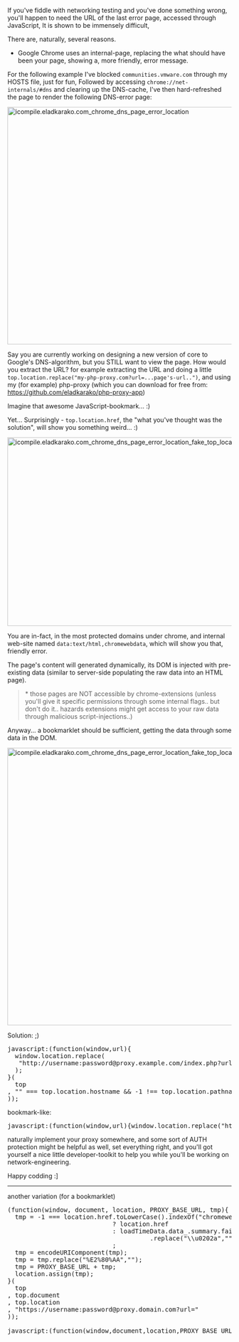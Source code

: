 If you've fiddle with networking testing and you've done something wrong,
you'll happen to need the URL of the last error page, accessed through JavaScript,
It is shown to be immensely difficult,

There are, naturally, several reasons.

<!--more-->

- Google Chrome uses an internal-page, replacing the what should have been your page,
showing a, more friendly, error message.

For the following example I've blocked <code>communities.vmware.com</code> through my HOSTS file, just for fun,
Followed by accessing <code>chrome://net-internals/#dns</code> and clearing up the DNS-cache, I've then hard-refreshed the page to render the following DNS-error page:

<img src="https://icompile.eladkarako.com/_uploads/2016/10/icompile.eladkarako.com_chrome_dns_page_error_location.png" alt="icompile.eladkarako.com_chrome_dns_page_error_location" width="1006" height="534"/>

Say you are currently working on designing a new version of core to Google's DNS-algorithm, but you STILL want to view the page. How would you extract the URL? for example extracting the URL and doing a little <code>top.location.replace("my-php-proxy.com?url=...page's-url..")</code>, and using my (for example) php-proxy (which you can download for free from: <a href="https://github.com/eladkarako/php-proxy-app" target="_blank">https://github.com/eladkarako/php-proxy-app</a>)

Imagine that awesome JavaScript-bookmark... :)

Yet...
Surprisingly - <code>top.location.href</code>, the "what you've thought was the solution", will show you something weird... :)

<img src="https://icompile.eladkarako.com/_uploads/2016/10/icompile.eladkarako.com_chrome_dns_page_error_location_fake_top_location.png" alt="icompile.eladkarako.com_chrome_dns_page_error_location_fake_top_location" width="709" height="424"/>

You are in-fact, in the most protected domains under chrome, and internal web-site named <code>data:text/html,chromewebdata</code>, which will show you that, friendly error.

The page's content will generated dynamically, its DOM is injected with pre-existing data (similar to server-side populating the raw data into an HTML page).

<blockquote>* those pages are NOT accessible by chrome-extensions (unless you'll give it specific permissions through some internal flags.. but don't do it.. hazards extensions might get access to your raw data through malicious script-injections..)</blockquote>

Anyway... a bookmarklet should be sufficient,
getting the data through some data in the DOM.

<img src="https://icompile.eladkarako.com/_uploads/2016/10/icompile.eladkarako.com_chrome_dns_page_error_location_fake_top_location_dom_can_help.png" alt="icompile.eladkarako.com_chrome_dns_page_error_location_fake_top_location_dom_can_help" width="1013" height="624" />

Solution: ;)

<pre>
javascript:(function(window,url){
  window.location.replace(
   "http://username:password@proxy.example.com/index.php?url=" + encodeURIComponent(url)
  );
}(
  top
, "" === top.location.hostname && -1 !== top.location.pathname.indexOf("chromewebdata") ? top.loadTimeData.data_.summary.failedUrl : top.location.href
));
</pre>

bookmark-like:
<pre>
javascript:(function(window,url){window.location.replace("http://username:password@proxy.example.com/index.php?url="+encodeURIComponent(url));}(top,""===top.location.hostname&&-1!==top.location.pathname.indexOf("chromewebdata")?top.loadTimeData.data_.summary.failedUrl:top.location.href));
</pre>

naturally implement your proxy somewhere, and some sort of AUTH protection might be helpful as well,
set everything right, and you'll got yourself a nice little developer-toolkit to help you while you'll be working on network-engineering.

Happy codding :]

<hr/>

another variation (for a bookmarklet)

<pre>
(function(window, document, location, PROXY_BASE_URL, tmp){
  tmp = -1 === location.href.toLowerCase().indexOf("chromewebdata") 
                            ? location.href
                            : loadTimeData.data_.summary.failedUrl
                                      .replace("\\u0202a","").replace("\\u202b","").replace("\\u202c","")   /* remove Unicode be-directional hints (l-t-r, r-t-l and end hint). */
                            ;
  tmp = encodeURIComponent(tmp);
  tmp = tmp.replace("%E2%80%AA","");
  tmp = PROXY_BASE_URL + tmp;
  location.assign(tmp);
}(
  top
, top.document
, top.location
, "https://username:password@proxy.domain.com?url="
));

javascript:(function(window,document,location,PROXY_BASE_URL,tmp){tmp=-1===location.href.toLowerCase().indexOf("chromewebdata")?location.href:loadTimeData.data_.summary.failedUrl.replace("\\u0202a","").replace("\\u202b","").replace("\\u202c","");tmp=encodeURIComponent(tmp);tmp=tmp.replace("%E2%80%AA","");tmp=PROXY_BASE_URL+tmp;location.assign(tmp)})(top,top.document,top.location,"https://username:password@proxy.domain.com?url=");
</pre>